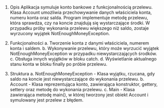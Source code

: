 1. Opis
Aplikacja symuluje konto bankowe z funkcjonalnością przelewu. 
Klasa Account umożliwia przechowywanie danych właściciela konta, numeru konta oraz salda. 
Program implementuje metodę przelewu, która sprawdza, czy na koncie znajdują się wystarczające środki. 
W przypadku próby wykonania przelewu większego niż saldo, zostaje wyrzucony wyjątek NotEnoughMoneyException.

2. Funkcjonalności
a. Tworzenie konta z danymi właściciela, numerem konta i saldem.
b. Wykonywanie przelewu, który może wyrzucić wyjątek NotEnoughMoneyException w przypadku niewystarczających środków.
c. Obsługa innych wyjątków w bloku catch.
d. Wyświetlanie aktualnego stanu konta w bloku finally po próbie przelewu.

3. Struktura
a. NotEnoughMoneyException - Klasa wyjątku, rzucana, gdy saldo na koncie jest niewystarczające do wykonania przelewu.
b. Account - Klasa reprezentująca konto, zawierająca konstruktor, gettery, settery oraz metodę do wykonania przelewu.
c. Main - Klasa zawierająca metodę main(), w której tworzony jest obiekt Account i symulowany jest przelew z błędem.